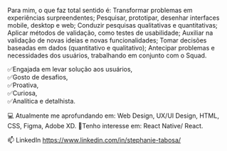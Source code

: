 Para mim, o que faz total sentido é:
Transformar problemas em experiências surpreendentes;
Pesquisar, prototipar, desenhar interfaces mobile, desktop e web;
Conduzir pesquisas qualitativas e quantitativas;
Aplicar métodos de validação, como testes de usabilidade;
Auxiliar na validação de novas ideias e novas funcionalidades;
Tomar decisões baseadas em dados (quantitativo e qualitativo);
Antecipar problemas e necessidades dos usuários, trabalhando em conjunto com o Squad.

✅Engajada em levar solução aos usuários,<br/>
✅Gosto de desafios,<br/>
✅Proativa,<br/>
✅Curiosa,<br/>
✅Analítica e detalhista.<br/>

💻 Atualmente me aprofundando em:
Web Design, UX/UI Design, HTML, CSS, Figma, Adobe XD.
📱Tenho interesse em: React Native/ React.

📫 LinkedIn https://www.linkedin.com/in/stephanie-tabosa/

